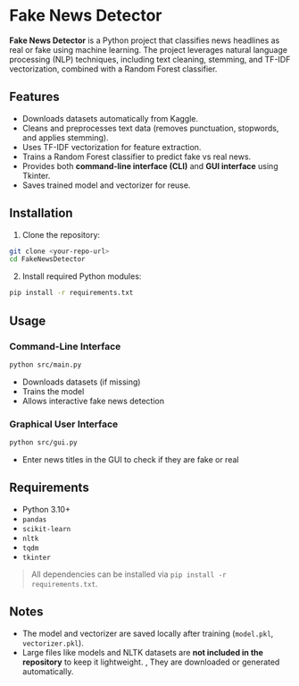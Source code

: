 # Fake News Detector

**Fake News Detector** is a Python project that classifies news headlines as real or fake using machine learning. 
The project leverages natural language processing (NLP) techniques, including text cleaning, stemming, 
and TF-IDF vectorization, combined with a Random Forest classifier.

## Features

- Downloads datasets automatically from Kaggle.  
- Cleans and preprocesses text data (removes punctuation, stopwords, and applies stemming).  
- Uses TF-IDF vectorization for feature extraction.  
- Trains a Random Forest classifier to predict fake vs real news.  
- Provides both **command-line interface (CLI)** and **GUI interface** using Tkinter.  
- Saves trained model and vectorizer for reuse.  

## Installation

1. Clone the repository:

```bash
git clone <your-repo-url>
cd FakeNewsDetector
```

2. Install required Python modules:

```bash
pip install -r requirements.txt
```

## Usage

### Command-Line Interface

```bash
python src/main.py
```

- Downloads datasets (if missing)  
- Trains the model  
- Allows interactive fake news detection  

### Graphical User Interface

```bash
python src/gui.py
```

- Enter news titles in the GUI to check if they are fake or real  

## Requirements

- Python 3.10+  
- `pandas`  
- `scikit-learn`  
- `nltk`  
- `tqdm`  
- `tkinter`  

> All dependencies can be installed via `pip install -r requirements.txt`.  

## Notes

- The model and vectorizer are saved locally after training (`model.pkl`, `vectorizer.pkl`).  
- Large files like models and NLTK datasets are **not included in the repository** to keep it lightweight. 
, They are downloaded or generated automatically.
